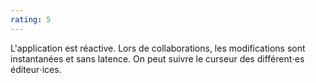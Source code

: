 ```yaml
---
rating: 5
---
```


L'application est réactive. Lors de collaborations, les modifications sont instantanées et sans latence. On peut suivre le curseur des différent⋅es éditeur⋅ices.
